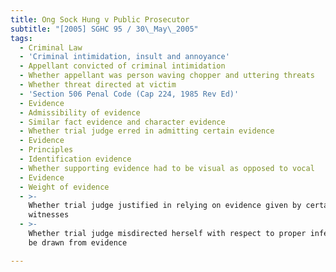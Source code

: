 ```yaml
---
title: Ong Sock Hung v Public Prosecutor
subtitle: "[2005] SGHC 95 / 30\_May\_2005"
tags:
  - Criminal Law
  - 'Criminal intimidation, insult and annoyance'
  - Appellant convicted of criminal intimidation
  - Whether appellant was person waving chopper and uttering threats
  - Whether threat directed at victim
  - 'Section 506 Penal Code (Cap 224, 1985 Rev Ed)'
  - Evidence
  - Admissibility of evidence
  - Similar fact evidence and character evidence
  - Whether trial judge erred in admitting certain evidence
  - Evidence
  - Principles
  - Identification evidence
  - Whether supporting evidence had to be visual as opposed to vocal
  - Evidence
  - Weight of evidence
  - >-
    Whether trial judge justified in relying on evidence given by certain
    witnesses
  - >-
    Whether trial judge misdirected herself with respect to proper inference to
    be drawn from evidence

---
```



